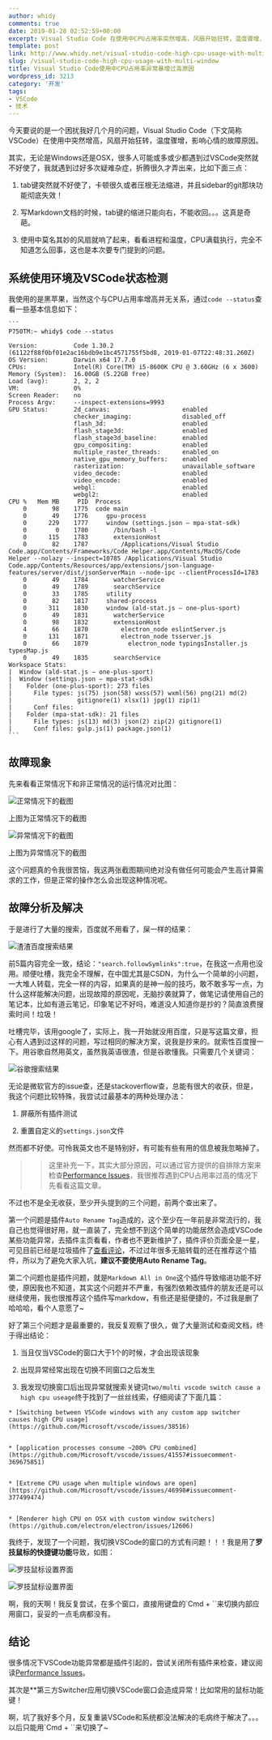 ```yaml
---
author: whidy
comments: true
date: 2019-01-28 02:52:59+00:00
excerpt: Visual Studio Code 在使用中CPU占用率突然增高，风扇开始狂转，温度骤增，影响心情的故障原因。
template: post
link: http://www.whidy.net/visual-studio-code-high-cpu-usage-with-multi-window.html
slug: /visual-studio-code-high-cpu-usage-with-multi-window
title: Visual Studio Code使用中CPU占用率异常暴增过高原因
wordpress_id: 3213
category: '开发'
tags:
- VSCode
- 技术
---
```


今天要说的是一个困扰我好几个月的问题，Visual Studio Code（下文简称VSCode）在使用中突然增高，风扇开始狂转，温度骤增，影响心情的故障原因。





其实，无论是Windows还是OSX，很多人可能或多或少都遇到过VSCode突然就不好使了，我就遇到过好多次疑难杂症，折腾很久才弄出来，比如下面三点：







  1. tab键突然就不好使了，卡顿很久或者压根无法缩进，并且sidebar的git那块功能彻底失效！


  2. 写Markdown文档的时候，tab键的缩进只能向右，不能收回。。。这真是奇葩。


  3. 使用中莫名其妙的风扇就响了起来，看看进程和温度，CPU满载执行，完全不知道怎么回事，这也是本次要专门提到的问题。



<!-- more -->



## 系统使用环境及VSCode状态检测





我使用的是黑苹果，当然这个与CPU占用率增高并无关系，通过`code --status`查看一些基本信息如下：




    
    ```
    P750TM:~ whidy$ code --status
    
    Version:          Code 1.30.2 (61122f88f0bf01e2ac16bdb9e1bc4571755f5bd8, 2019-01-07T22:48:31.260Z)
    OS Version:       Darwin x64 17.7.0
    CPUs:             Intel(R) Core(TM) i5-8600K CPU @ 3.60GHz (6 x 3600)
    Memory (System):  16.00GB (5.22GB free)
    Load (avg):       2, 2, 2
    VM:               0%
    Screen Reader:    no
    Process Argv:     --inspect-extensions=9993
    GPU Status:       2d_canvas:                    enabled
                      checker_imaging:              disabled_off
                      flash_3d:                     enabled
                      flash_stage3d:                enabled
                      flash_stage3d_baseline:       enabled
                      gpu_compositing:              enabled
                      multiple_raster_threads:      enabled_on
                      native_gpu_memory_buffers:    enabled
                      rasterization:                unavailable_software
                      video_decode:                 enabled
                      video_encode:                 enabled
                      webgl:                        enabled
                      webgl2:                       enabled
    CPU %   Mem MB     PID  Process
        0       98    1775  code main
        0       49    1776     gpu-process
        0      229    1777     window (settings.json — mpa-stat-sdk)
        0        0    1780       /bin/bash -l
        0      115    1783       extensionHost
        0       82    1787         /Applications/Visual Studio Code.app/Contents/Frameworks/Code Helper.app/Contents/MacOS/Code Helper --nolazy --inspect=10785 /Applications/Visual Studio Code.app/Contents/Resources/app/extensions/json-language-features/server/dist/jsonServerMain --node-ipc --clientProcessId=1783
        0       49    1784       watcherService
        0       49    1789       searchService
        0       33    1785     utility
        0       82    1817     shared-process
        0      311    1830     window (ald-stat.js — one-plus-sport)
        0       49    1831       watcherService
        0       98    1832       extensionHost
        4       66    1870         electron_node eslintServer.js 
        0      131    1871         electron_node tsserver.js 
        0       66    1879           electron_node typingsInstaller.js typesMap.js 
        0       49    1835       searchService
    Workspace Stats: 
    |  Window (ald-stat.js — one-plus-sport)
    |  Window (settings.json — mpa-stat-sdk)
    |    Folder (one-plus-sport): 273 files
    |      File types: js(75) json(58) wxss(57) wxml(56) png(21) md(2)
    |                  gitignore(1) xlsx(1) jpg(1) zip(1)
    |      Conf files:
    |    Folder (mpa-stat-sdk): 21 files
    |      File types: js(13) md(3) json(2) zip(2) gitignore(1)
    |      Conf files: gulp.js(1) package.json(1)
    ```





## 故障现象





先来看看正常情况下和非正常情况的运行情况对比图：





![正常情况下的截图](https://raw.githubusercontent.com/whidy/daily/master/sources/images/2019-01-28-1.png)





上图为正常情况下的截图





![异常情况下的截图](https://raw.githubusercontent.com/whidy/daily/master/sources/images/2019-01-28-2.png)





上图为异常情况下的截图





这个问题真的令我很苦恼，我这两张截图期间绝对没有做任何可能会产生高计算需求的工作，但是正常的操作怎么会出现这种情况呢。





## 故障分析及解决





于是进行了大量的搜索，百度就不用看了，屎一样的结果：





![渣渣百度搜索结果](https://raw.githubusercontent.com/whidy/daily/master/sources/images/2019-01-28-3.png)





前5篇内容完全一致，结论：`"search.followSymlinks":true`，在我这一点用也没用。顺便吐槽，我完全不理解，在中国尤其是CSDN，为什么一个简单的小问题，一大堆人转载，完全一样的内容，如果真的是神一般的技巧，敢不敢多写一点，为什么这样能解决问题，出现故障的原因呢，无脑抄袭就算了，做笔记请使用自己的笔记本，比如有道云笔记，印象笔记不好吗，难道没人知道你是抄的？简直浪费搜索时间！垃圾！





吐槽完毕，该用google了，实际上，我一开始就没用百度，只是写这篇文章，担心有人遇到过这样的问题，写过相同的解决方案，说我是抄来的。就索性百度搜一下。用谷歌自然用英文，虽然我英语很渣，但是谷歌懂我。只需要几个关键词：





![谷歌搜索结果](https://raw.githubusercontent.com/whidy/daily/master/sources/images/2019-01-28-4.png)





无论是微软官方的issue查，还是stackoverflow查，总能有很大的收获，但是，我这个问题比较特殊，我尝试过最基本的两种处理办法：







  1. 屏蔽所有插件测试


  2. 重置自定义的`settings.json`文件





然而都不好使。可怜我英文也不是特别好，有可能有些有用的信息被我忽略掉了。





<blockquote>
  
> 
> 这里补充一下，其实大部分原因，可以通过官方提供的自排除方案来检查[Performance Issues](https://github.com/Microsoft/vscode/wiki/Performance-Issues)，我很推荐遇到CPU占用率过高的情况下先看看这篇文章。
> 
> 
</blockquote>





不过也不是全无收获，至少开头提到的三个问题，前两个查出来了。





第一个问题是插件`Auto Rename Tag`造成的，这个至少在一年前是非常流行的，我自己也觉得很好用，就一直装了，完全想不到这个简单的功能居然会造成VSCode某些功能异常，去插件主页看看，作者也不更新维护了，插件评价页面全是一星，可见目前已经是垃圾插件了[查看评论](https://marketplace.visualstudio.com/items?itemName=formulahendry.auto-rename-tag#review-details)，不过过年很多无脑转载的还在推荐这个插件，所以为了避免大家入坑，**建议不要使用Auto Rename Tag**。





第二个问题也是插件问题，就是`Markdown All in One`这个插件导致缩进功能不好使，原因我也不知道，其实这个问题并不严重，有强烈依赖改插件的朋友还是可以继续使用，我也很推荐这个插件写markdow，有些还是挺便捷的，不过我是删了哈哈哈，看个人意愿了~





好了第三个问题才是最重要的，我反复观察了很久，做了大量测试和查阅文档，终于得出结论：







  1. 当且仅当VSCode的窗口大于1个的时候，才会出现该现象


  2. 出现异常经常出现在切换不同窗口之后发生


  3. 我发现切换窗口后出现异常就搜索关键词`two/multi vscode switch cause a high cpu useage`终于找到了一丝丝线索，仔细阅读了下面几篇： 



    * [Switching between VSCode windows with any custom app switcher causes high CPU usage](https://github.com/Microsoft/vscode/issues/38516)


    * [application processes consume ~200% CPU combined](https://github.com/Microsoft/vscode/issues/41557#issuecomment-369675851)


    * [Extreme CPU usage when multiple windows are open](https://github.com/Microsoft/vscode/issues/46998#issuecomment-377499474)


    * [Renderer high CPU on OSX with custom window switchers](https://github.com/electron/electron/issues/12606)







我终于，发现了一个问题，我切换VSCode的窗口的方式有问题！！！我是用了**罗技鼠标的快捷键功能**导致，如图：





![罗技鼠标设置界面](https://raw.githubusercontent.com/whidy/daily/master/sources/images/2019-01-28-5.png)





![罗技鼠标设置界面](https://raw.githubusercontent.com/whidy/daily/master/sources/images/2019-01-28-6.png)





啊，我的天啊！我反复尝试，在多个窗口，直接用键盘的`Cmd + ``来切换内部应用窗口，妥妥的一点毛病都没有。





## 结论





很多情况下VSCode功能异常都是插件引起的，尝试关闭所有插件来检查，建议阅读[Performance Issues](https://github.com/Microsoft/vscode/wiki/Performance-Issues)。





其次是**第三方Switcher应用切换VSCode窗口会造成异常！比如常用的鼠标功能键！





啊，坑了我好多个月，反复重装VSCode和系统都没法解决的毛病终于解决了。。。以后只能用`Cmd + ``来切换了~



